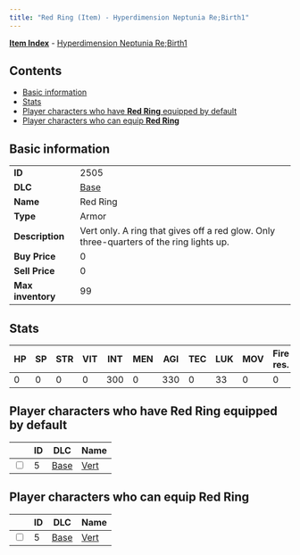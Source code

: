 ```yaml
---
title: "Red Ring (Item) - Hyperdimension Neptunia Re;Birth1"
---
```


[**Item Index**](/neptunia/rb1/item/index.html) - [Hyperdimension Neptunia Re;Birth1](/neptunia/rb1)

## Contents

- [Basic information](#basic-information)
- [Stats](#stats)
- [Player characters who have **Red Ring** equipped by default](#player-characters-who-have-red-ring-equipped-by-default)
- [Player characters who can equip **Red Ring**](#player-characters-who-can-equip-red-ring)

## Basic information

|   |   |
| -- | -- |
| **ID** | 2505 |
| **DLC** | [Base](/neptunia/rb1/dlc/1-base.html) |
| **Name** | Red Ring |
| **Type** | Armor |
| **Description** | Vert only. A ring that gives off a red glow. Only three-quarters of the ring lights up. |
| **Buy Price** | 0 |
| **Sell Price** | 0 |
| **Max inventory** | 99 |

## Stats

| HP | SP | STR | VIT | INT | MEN | AGI | TEC | LUK | MOV | Fire res. | Ice res. | Wind res. | Lightning res. |
| -- | -- | --- | --- | --- | --- | --- | --- | --- | --- | --------- | -------- | --------- | -------------- |
| 0 | 0 | 0 | 0 | 300 | 0 | 330 | 0 | 33 | 0 | 0 | 0 | 0 | 0 |

## Player characters who have **Red Ring** equipped by default

|    | ID | DLC | Name |
| -- | -- | --- | ---- |
| <input type="checkbox" id="rb1-player-1-5" class="trackbox" /> | 5 | [Base](/neptunia/rb1/dlc/1-base.html) | [Vert](/neptunia/rb1/player/1-5-vert.html) |

## Player characters who can equip **Red Ring**

|    | ID | DLC | Name |
| -- | -- | --- | ---- |
| <input type="checkbox" id="rb1-player-1-5" class="trackbox" /> | 5 | [Base](/neptunia/rb1/dlc/1-base.html) | [Vert](/neptunia/rb1/player/1-5-vert.html) |